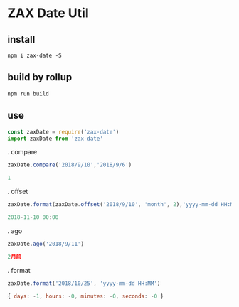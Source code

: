 # ZAX Date Util

## install

~~~ base
npm i zax-date -S
~~~

## build by rollup

~~~ base
npm run build
~~~

## use

~~~ javascript 
const zaxDate = require('zax-date')
import zaxDate from 'zax-date'
~~~


. compare
~~~ javascript
zaxDate.compare('2018/9/10','2018/9/6')
~~~

~~~ javascript
1
~~~

. offset
~~~ javascript
zaxDate.format(zaxDate.offset('2018/9/10', 'month', 2),'yyyy-mm-dd HH:MM')
~~~

~~~ javascript
2018-11-10 00:00
~~~

. ago
~~~ javascript
zaxDate.ago('2018/9/11')
~~~

~~~ javascript
2月前
~~~

. format
~~~ javascript
zaxDate.format('2018/10/25', 'yyyy-mm-dd HH:MM')
~~~

~~~ javascript
{ days: -1, hours: -0, minutes: -0, seconds: -0 }
~~~